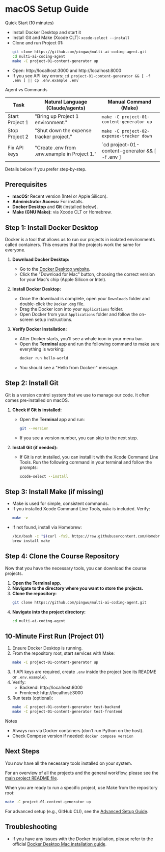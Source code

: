 # macOS Setup Guide

Quick Start (10 minutes)
- Install Docker Desktop and start it
- Install Git and Make (Xcode CLT): `xcode-select --install`
- Clone and run Project 01:
  ```bash
  git clone https://github.com/pingwu/multi-ai-coding-agent.git
  cd multi-ai-coding-agent
  make -C project-01-content-generator up
  ```
- Open: http://localhost:3000 and http://localhost:8000
- If you see API key errors: `cd project-01-content-generator && [ -f .env ] || cp .env.example .env`

Agent vs Commands

| Task | Natural Language (Claude/agents) | Manual Command (Make) |
| --- | --- | --- |
| Start Project 1 | "Bring up Project 1 environment." | `make -C project-01-content-generator up` |
| Stop Project 2 | "Shut down the expense tracker project." | `make -C project-02-expense-tracker down` |
| Fix API keys | "Create .env from .env.example in Project 1." | `cd project-01-content-generator && [ -f .env ] || cp .env.example .env` |

Details below if you prefer step‑by‑step.

## Prerequisites

- **macOS:** Recent version (Intel or Apple Silicon).
- **Administrator Access:** For installs.
- **Docker Desktop** and **Git** (installed below).
- **Make (GNU Make):** via Xcode CLT or Homebrew.

## Step 1: Install Docker Desktop

Docker is a tool that allows us to run our projects in isolated environments called containers. This ensures that the projects work the same for everyone.

1.  **Download Docker Desktop:**
    -   Go to the [Docker Desktop website](https://www.docker.com/products/docker-desktop).
    -   Click the "Download for Mac" button, choosing the correct version for your Mac's chip (Apple Silicon or Intel).

2.  **Install Docker Desktop:**
    -   Once the download is complete, open your `Downloads` folder and double-click the `Docker.dmg` file.
    -   Drag the Docker icon into your `Applications` folder.
    -   Open Docker from your `Applications` folder and follow the on-screen setup instructions.

3.  **Verify Docker Installation:**
    -   After Docker starts, you'll see a whale icon in your menu bar.
    -   Open the **Terminal** app and run the following command to make sure everything is working:
        ```bash
        docker run hello-world
        ```
    -   You should see a "Hello from Docker!" message.

## Step 2: Install Git

Git is a version control system that we use to manage our code. It often comes pre-installed on macOS.

1.  **Check if Git is installed:**
    -   Open the **Terminal** app and run:
        ```bash
        git --version
        ```
    -   If you see a version number, you can skip to the next step.

2.  **Install Git (if needed):**
    -   If Git is not installed, you can install it with the Xcode Command Line Tools. Run the following command in your terminal and follow the prompts:
        ```bash
        xcode-select --install
        ```

## Step 3: Install Make (if missing)

- Make is used for simple, consistent commands.
- If you installed Xcode Command Line Tools, `make` is included. Verify:
  ```bash
  make -v
  ```
- If not found, install via Homebrew:
  ```bash
  /bin/bash -c "$(curl -fsSL https://raw.githubusercontent.com/Homebrew/install/HEAD/install.sh)"
  brew install make
  ```

## Step 4: Clone the Course Repository

Now that you have the necessary tools, you can download the course projects.

1.  **Open the Terminal app.**
2.  **Navigate to the directory where you want to store the projects.**
3.  **Clone the repository:**
    ```bash
    git clone https://github.com/pingwu/multi-ai-coding-agent.git
    ```
4.  **Navigate into the project directory:**
    ```bash
    cd multi-ai-coding-agent
    ```

## 10‑Minute First Run (Project 01)

1) Ensure Docker Desktop is running.
2) From the repository root, start services with Make:
   ```bash
   make -C project-01-content-generator up
   ```
3) If API keys are required, create `.env` inside the project (see its README or `.env.example`).
4) Verify:
   - Backend: http://localhost:8000
   - Frontend: http://localhost:3000
5) Run tests (optional):
   ```bash
   make -C project-01-content-generator test-backend
   make -C project-01-content-generator test-frontend
   ```

Notes
- Always run via Docker containers (don’t run Python on the host).
- Check Compose version if needed: `docker compose version`



## Next Steps

You now have all the necessary tools installed on your system.

For an overview of all the projects and the general workflow, please see the [main project README file](../README.md).

When you are ready to run a specific project, use Make from the repository root:
```bash
make -C project-01-content-generator up
```

For advanced setup (e.g., GitHub CLI), see the [Advanced Setup Guide](./advanced-setup.md).

## Troubleshooting

-   If you have any issues with the Docker installation, please refer to the official [Docker Desktop Mac installation guide](https://docs.docker.com/desktop/mac/install/).
